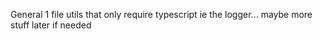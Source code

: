 General 1 file utils that only require typescript ie the logger... maybe more stuff later if needed


